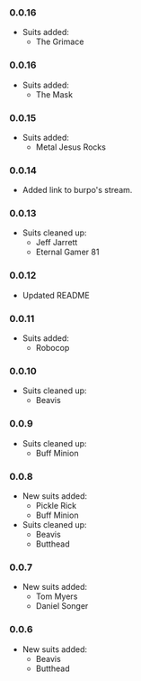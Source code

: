 ### 0.0.16
- Suits added:
  - The Grimace
### 0.0.16
- Suits added:
  - The Mask
### 0.0.15
- Suits added:
  - Metal Jesus Rocks
### 0.0.14
- Added link to burpo's stream.
### 0.0.13
- Suits cleaned up:
  - Jeff Jarrett
  - Eternal Gamer 81
### 0.0.12
- Updated README
### 0.0.11
- Suits added:
  - Robocop
### 0.0.10
- Suits cleaned up:
  - Beavis
### 0.0.9
- Suits cleaned up:
  - Buff Minion
### 0.0.8
- New suits added:
  - Pickle Rick
  - Buff Minion
- Suits cleaned up:
  - Beavis
  - Butthead
### 0.0.7
- New suits added:
  - Tom Myers
  - Daniel Songer
### 0.0.6
- New suits added:
  - Beavis
  - Butthead
